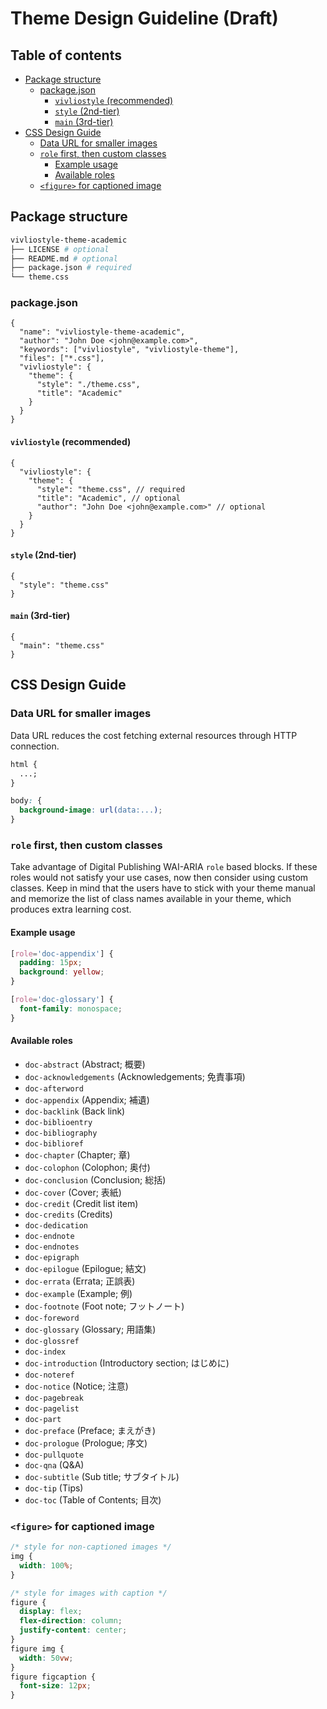 # Theme Design Guideline (Draft)

## Table of contents

<!-- START doctoc generated TOC please keep comment here to allow auto update -->
<!-- DON'T EDIT THIS SECTION, INSTEAD RE-RUN doctoc TO UPDATE -->

- [Package structure](#package-structure)
  - [package.json](#packagejson)
    - [`vivliostyle` (recommended)](#vivliostyle-recommended)
    - [`style` (2nd-tier)](#style-2nd-tier)
    - [`main` (3rd-tier)](#main-3rd-tier)
- [CSS Design Guide](#css-design-guide)
  - [Data URL for smaller images](#data-url-for-smaller-images)
  - [`role` first, then custom classes](#role-first-then-custom-classes)
    - [Example usage](#example-usage)
    - [Available roles](#available-roles)
  - [`<figure>` for captioned image](#figure-for-captioned-image)

<!-- END doctoc generated TOC please keep comment here to allow auto update -->

## Package structure

```bash
vivliostyle-theme-academic
├── LICENSE # optional
├── README.md # optional
├── package.json # required
└── theme.css
```

### package.json

```jsonc
{
  "name": "vivliostyle-theme-academic",
  "author": "John Doe <john@example.com>",
  "keywords": ["vivliostyle", "vivliostyle-theme"],
  "files": ["*.css"],
  "vivliostyle": {
    "theme": {
      "style": "./theme.css",
      "title": "Academic"
    }
  }
}
```

#### `vivliostyle` (recommended)

```jsonc
{
  "vivliostyle": {
    "theme": {
      "style": "theme.css", // required
      "title": "Academic", // optional
      "author": "John Doe <john@example.com>" // optional
    }
  }
}
```

#### `style` (2nd-tier)

```jsonc
{
  "style": "theme.css"
}
```

#### `main` (3rd-tier)

```jsonc
{
  "main": "theme.css"
}
```

## CSS Design Guide

### Data URL for smaller images

Data URL reduces the cost fetching external resources through HTTP connection.

```css
html {
  ...;
}

body: {
  background-image: url(data:...);
}
```

### `role` first, then custom classes

Take advantage of Digital Publishing WAI-ARIA `role` based blocks.
If these roles would not satisfy your use cases, now then consider using custom classes. Keep in mind that the users have to stick with your theme manual and memorize the list of class names available in your theme, which produces extra learning cost.

#### Example usage

```css
[role='doc-appendix'] {
  padding: 15px;
  background: yellow;
}

[role='doc-glossary'] {
  font-family: monospace;
}
```

#### Available roles

- `doc-abstract` (Abstract; 概要)
- `doc-acknowledgements` (Acknowledgements; 免責事項)
- `doc-afterword`
- `doc-appendix` (Appendix; 補遺)
- `doc-backlink` (Back link)
- `doc-biblioentry`
- `doc-bibliography`
- `doc-biblioref`
- `doc-chapter` (Chapter; 章)
- `doc-colophon` (Colophon; 奥付)
- `doc-conclusion` (Conclusion; 総括)
- `doc-cover` (Cover; 表紙)
- `doc-credit` (Credit list item)
- `doc-credits` (Credits)
- `doc-dedication`
- `doc-endnote`
- `doc-endnotes`
- `doc-epigraph`
- `doc-epilogue` (Epilogue; 結文)
- `doc-errata` (Errata; 正誤表)
- `doc-example` (Example; 例)
- `doc-footnote` (Foot note; フットノート)
- `doc-foreword`
- `doc-glossary` (Glossary; 用語集)
- `doc-glossref`
- `doc-index`
- `doc-introduction` (Introductory section; はじめに)
- `doc-noteref`
- `doc-notice` (Notice; 注意)
- `doc-pagebreak`
- `doc-pagelist`
- `doc-part`
- `doc-preface` (Preface; まえがき)
- `doc-prologue` (Prologue; 序文)
- `doc-pullquote`
- `doc-qna` (Q&A)
- `doc-subtitle` (Sub title; サブタイトル)
- `doc-tip` (Tips)
- `doc-toc` (Table of Contents; 目次)

### `<figure>` for captioned image

```css
/* style for non-captioned images */
img {
  width: 100%;
}

/* style for images with caption */
figure {
  display: flex;
  flex-direction: column;
  justify-content: center;
}
figure img {
  width: 50vw;
}
figure figcaption {
  font-size: 12px;
}
```
